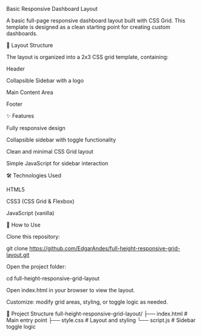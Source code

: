 Basic Responsive Dashboard Layout

A basic full-page responsive dashboard layout built with CSS Grid.
This template is designed as a clean starting point for creating custom dashboards.

📐 Layout Structure

The layout is organized into a 2x3 CSS grid template, containing:

Header

Collapsible Sidebar with a logo

Main Content Area

Footer

✨ Features

Fully responsive design

Collapsible sidebar with toggle functionality

Clean and minimal CSS Grid layout

Simple JavaScript for sidebar interaction

🛠️ Technologies Used

HTML5

CSS3 (CSS Grid & Flexbox)

JavaScript (vanilla)

🚀 How to Use

Clone this repository:

git clone https://github.com/EdgarAndes/full-height-responsive-grid-layout.git

Open the project folder:

cd full-height-responsive-grid-layout

Open index.html in your browser to view the layout.

Customize: modify grid areas, styling, or toggle logic as needed.

📂 Project Structure
full-height-responsive-grid-layout/
├── index.html       # Main entry point
├── style.css        # Layout and styling
└── script.js        # Sidebar toggle logic

